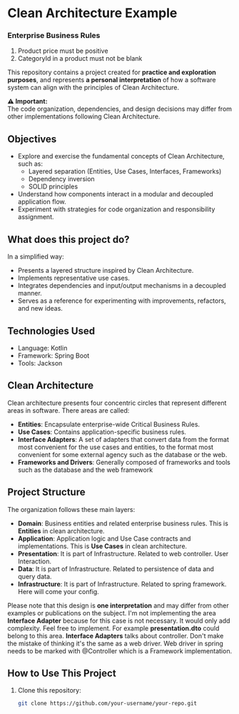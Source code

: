 # Clean Architecture Example

### Enterprise Business Rules
1. Product price must be positive
2. CategoryId in a product must not be blank


This repository contains a project created for **practice and exploration purposes**, and represents **a personal interpretation** of how a software system can align with the principles of Clean Architecture.

**⚠️ Important:**  
The code organization, dependencies, and design decisions may differ from other implementations following Clean Architecture.

## Objectives

- Explore and exercise the fundamental concepts of Clean Architecture, such as:
    - Layered separation (Entities, Use Cases, Interfaces, Frameworks)
    - Dependency inversion
    - SOLID principles
- Understand how components interact in a modular and decoupled application flow.
- Experiment with strategies for code organization and responsibility assignment.

## What does this project do?

In a simplified way:
- Presents a layered structure inspired by Clean Architecture.
- Implements representative use cases.
- Integrates dependencies and input/output mechanisms in a decoupled manner.
- Serves as a reference for experimenting with improvements, refactors, and new ideas.

## Technologies Used

- Language: Kotlin
- Framework: Spring Boot
- Tools: Jackson

## Clean Architecture

Clean architecture presents four concentric circles that represent different areas in software.
There areas are called:
- **Entities**: Encapsulate enterprise-wide Critical Business Rules.
- **Use Cases**: Contains application-specific business rules.
- **Interface Adapters**: A set of adapters that convert data from the format most convenient for the use cases and entities, to the format most convenient for some external agency such as the database or the web.
- **Frameworks and Drivers**: Generally composed of frameworks and tools such as the database and the web framework

## Project Structure

The organization follows these main layers:

- **Domain**: Business entities and related enterprise business rules. This is **Entities** in clean architecture.
- **Application**: Application logic and Use Case contracts and implementations. This is **Use Cases** in clean architecture.
- **Presentation**: It is part of Infrastructure. Related to web controller. User Interaction.
- **Data**: It is part of Infrastructure. Related to persistence of data and query data.
- **Infrastructure**: It is part of Infrastructure. Related to spring framework. Here will come your config.


Please note that this design is **one interpretation** and may differ from other examples or publications on the subject.
I'm not implementing the area **Interface Adapter** because for this case is not necessary. It would only add complexity. Feel free to implement.
For example **presentation.dto** could belong to this area.
**Interface Adapters** talks about controller. Don't make the mistake of thinking it's the same as a web driver. Web driver in spring needs to be marked with @Controller which is a Framework implementation.

## How to Use This Project

1. Clone this repository:
   ```bash
   git clone https://github.com/your-username/your-repo.git
